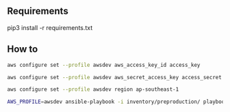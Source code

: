 ## Requirements
pip3 install -r requirements.txt


## How to
```bash
aws configure set --profile awsdev aws_access_key_id access_key
```
```bash
aws configure set --profile awsdev aws_secret_access_key access_secret
```
```bash
aws configure set --profile awsdev region ap-southeast-1
```

```bash
AWS_PROFILE=awsdev ansible-playbook -i inventory/preproduction/ playbook/create-vpc.yaml -v
```
